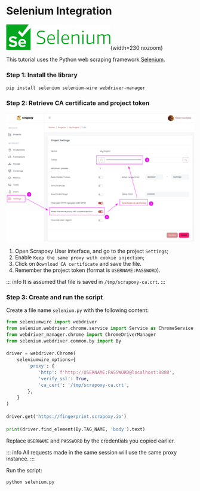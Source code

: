 # Selenium Integration

![Selenium](selenium.svg){width=230 nozoom}

This tutorial uses the Python web scraping framework [Selenium](https://www.seleniumhq.org/).


### Step 1: Install the library

```shell
pip install selenium selenium-wire webdriver-manager
```


### Step 2: Retrieve CA certificate and project token

![Certificate](../../certificate_sticky.png)

1. Open Scrapoxy User interface, and go to the project `Settings`;
2. Enable `Keep the same proxy with cookie injection`;
3. Click on `Download CA certificate` and save the file.
4. Remember the project token (format is `USERNAME:PASSWORD`).

::: info
It is assumed that file is saved in `/tmp/scrapoxy-ca.crt`.
:::


### Step 3: Create and run the script

Create a file name `selenium.py` with the following content:

```python
from seleniumwire import webdriver
from selenium.webdriver.chrome.service import Service as ChromeService
from webdriver_manager.chrome import ChromeDriverManager
from selenium.webdriver.common.by import By

driver = webdriver.Chrome(
    seleniumwire_options={
        'proxy': {
            'http': f'http://USERNAME:PASSWORD@localhost:8888',
            'verify_ssl': True,
            'ca_cert': '/tmp/scrapoxy-ca.crt',
        },
    }
)

driver.get('https://fingerprint.scrapoxy.io')

print(driver.find_element(By.TAG_NAME, 'body').text)
```

Replace `USERNAME` and `PASSWORD` by the credentials you copied earlier.

::: info
All requests made in the same session will use the same proxy instance.
:::

Run the script:

```shell
python selenium.py
```
